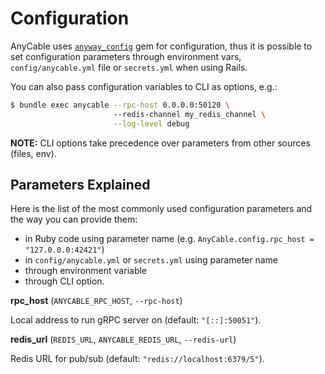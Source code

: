 # Configuration

AnyCable uses [`anyway_config`](https://github.com/palkan/anyway_config) gem for configuration, thus it is possible to set configuration parameters through environment vars, `config/anycable.yml` file or `secrets.yml` when using Rails.

You can also pass configuration variables to CLI as options, e.g.:

```sh
$ bundle exec anycable --rpc-host 0.0.0.0:50120 \ 
                       --redis-channel my_redis_channel \
                       --log-level debug
```

**NOTE:** CLI options take precedence over parameters from other sources (files, env).

## Parameters Explained

Here is the list of the most commonly used configuration parameters and the way you can provide them:
- in Ruby code using parameter name (e.g. `AnyCable.config.rpc_host = "127.0.0.0:42421"`)
- in `config/anycable.yml` or `secrets.yml` using parameter name
- through environment variable
- through CLI option.

**rpc_host** (`ANYCABLE_RPC_HOST`, `--rpc-host`)

Local address to run gRPC server on (default: `"[::]:50051"`).

**redis_url** (`REDIS_URL`, `ANYCABLE_REDIS_URL`, `--redis-url`)

Redis URL for pub/sub (default: `"redis://localhost:6379/5"`).
